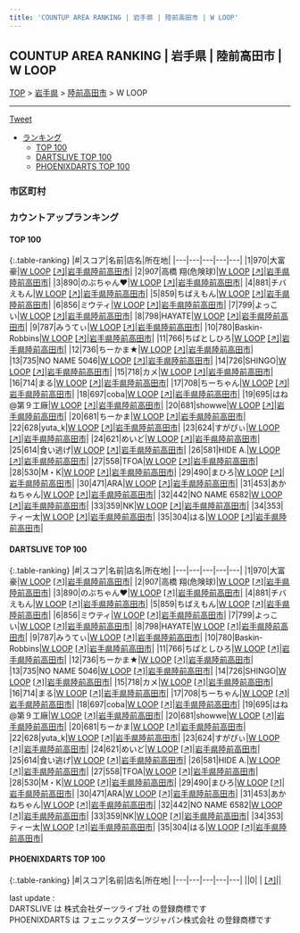 ```yaml
---
title: 'COUNTUP AREA RANKING | 岩手県 | 陸前高田市 | W LOOP'
---
```

## COUNTUP AREA RANKING | 岩手県 | 陸前高田市 | W LOOP

[TOP](/darts/rank/) > [岩手県](/darts/rank/岩手県/) > [陸前高田市](/darts/rank/岩手県/陸前高田市/) > W LOOP

___

<a href="https://twitter.com/share?ref_src=twsrc%5Etfw" data-text="COUNTUP AREA RANKING | 岩手県陸前高田市W LOOP" class="twitter-share-button" data-hashtags="DARTSLIVE,PHOENIXDARTS,darts,ダーツ" data-show-count="false">Tweet</a>

* [ランキング](#カウントアップランキング)
    * [TOP 100](#top-100)
    * [DARTSLIVE TOP 100](#dartslive-top-100)
    * [PHOENIXDARTS TOP 100](#phoenixdarts-top-100)

### 市区町村

<ul>

</ul>

### カウントアップランキング

#### TOP 100



{:.table-ranking}
|#|スコア|名前|店名|所在地|
|---|---|---|---|---|
|1|970|<span class="rank-name-dl">大富 豪</span>|<a href="/darts/rank/shops/9b3886d2ef2fa5150d9b047a20a7ba1e.html">W LOOP</a> <a href="https://search.dartslive.com/jp/shop/9b3886d2ef2fa5150d9b047a20a7ba1e">[↗]</a>|<a href="/darts/rank/岩手県/陸前高田市">岩手県陸前高田市</a>|
|2|907|<span class="rank-name-dl">高橋 翔(危険球)</span>|<a href="/darts/rank/shops/9b3886d2ef2fa5150d9b047a20a7ba1e.html">W LOOP</a> <a href="https://search.dartslive.com/jp/shop/9b3886d2ef2fa5150d9b047a20a7ba1e">[↗]</a>|<a href="/darts/rank/岩手県/陸前高田市">岩手県陸前高田市</a>|
|3|890|<span class="rank-name-dl">のぶちゃん❤️</span>|<a href="/darts/rank/shops/9b3886d2ef2fa5150d9b047a20a7ba1e.html">W LOOP</a> <a href="https://search.dartslive.com/jp/shop/9b3886d2ef2fa5150d9b047a20a7ba1e">[↗]</a>|<a href="/darts/rank/岩手県/陸前高田市">岩手県陸前高田市</a>|
|4|881|<span class="rank-name-dl">チバえもん</span>|<a href="/darts/rank/shops/9b3886d2ef2fa5150d9b047a20a7ba1e.html">W LOOP</a> <a href="https://search.dartslive.com/jp/shop/9b3886d2ef2fa5150d9b047a20a7ba1e">[↗]</a>|<a href="/darts/rank/岩手県/陸前高田市">岩手県陸前高田市</a>|
|5|859|<span class="rank-name-dl">ちばえもん</span>|<a href="/darts/rank/shops/9b3886d2ef2fa5150d9b047a20a7ba1e.html">W LOOP</a> <a href="https://search.dartslive.com/jp/shop/9b3886d2ef2fa5150d9b047a20a7ba1e">[↗]</a>|<a href="/darts/rank/岩手県/陸前高田市">岩手県陸前高田市</a>|
|6|856|<span class="rank-name-dl">ミウティ</span>|<a href="/darts/rank/shops/9b3886d2ef2fa5150d9b047a20a7ba1e.html">W LOOP</a> <a href="https://search.dartslive.com/jp/shop/9b3886d2ef2fa5150d9b047a20a7ba1e">[↗]</a>|<a href="/darts/rank/岩手県/陸前高田市">岩手県陸前高田市</a>|
|7|799|<span class="rank-name-dl">よっこい</span>|<a href="/darts/rank/shops/9b3886d2ef2fa5150d9b047a20a7ba1e.html">W LOOP</a> <a href="https://search.dartslive.com/jp/shop/9b3886d2ef2fa5150d9b047a20a7ba1e">[↗]</a>|<a href="/darts/rank/岩手県/陸前高田市">岩手県陸前高田市</a>|
|8|798|<span class="rank-name-dl">HAYATE</span>|<a href="/darts/rank/shops/9b3886d2ef2fa5150d9b047a20a7ba1e.html">W LOOP</a> <a href="https://search.dartslive.com/jp/shop/9b3886d2ef2fa5150d9b047a20a7ba1e">[↗]</a>|<a href="/darts/rank/岩手県/陸前高田市">岩手県陸前高田市</a>|
|9|787|<span class="rank-name-dl">みうてぃ</span>|<a href="/darts/rank/shops/9b3886d2ef2fa5150d9b047a20a7ba1e.html">W LOOP</a> <a href="https://search.dartslive.com/jp/shop/9b3886d2ef2fa5150d9b047a20a7ba1e">[↗]</a>|<a href="/darts/rank/岩手県/陸前高田市">岩手県陸前高田市</a>|
|10|780|<span class="rank-name-dl">Baskin-Robbins</span>|<a href="/darts/rank/shops/9b3886d2ef2fa5150d9b047a20a7ba1e.html">W LOOP</a> <a href="https://search.dartslive.com/jp/shop/9b3886d2ef2fa5150d9b047a20a7ba1e">[↗]</a>|<a href="/darts/rank/岩手県/陸前高田市">岩手県陸前高田市</a>|
|11|766|<span class="rank-name-dl">ちばとしひろ</span>|<a href="/darts/rank/shops/9b3886d2ef2fa5150d9b047a20a7ba1e.html">W LOOP</a> <a href="https://search.dartslive.com/jp/shop/9b3886d2ef2fa5150d9b047a20a7ba1e">[↗]</a>|<a href="/darts/rank/岩手県/陸前高田市">岩手県陸前高田市</a>|
|12|736|<span class="rank-name-dl">ちーかま★</span>|<a href="/darts/rank/shops/9b3886d2ef2fa5150d9b047a20a7ba1e.html">W LOOP</a> <a href="https://search.dartslive.com/jp/shop/9b3886d2ef2fa5150d9b047a20a7ba1e">[↗]</a>|<a href="/darts/rank/岩手県/陸前高田市">岩手県陸前高田市</a>|
|13|735|<span class="rank-name-dl">NO NAME 5046</span>|<a href="/darts/rank/shops/9b3886d2ef2fa5150d9b047a20a7ba1e.html">W LOOP</a> <a href="https://search.dartslive.com/jp/shop/9b3886d2ef2fa5150d9b047a20a7ba1e">[↗]</a>|<a href="/darts/rank/岩手県/陸前高田市">岩手県陸前高田市</a>|
|14|726|<span class="rank-name-dl">SHINGO</span>|<a href="/darts/rank/shops/9b3886d2ef2fa5150d9b047a20a7ba1e.html">W LOOP</a> <a href="https://search.dartslive.com/jp/shop/9b3886d2ef2fa5150d9b047a20a7ba1e">[↗]</a>|<a href="/darts/rank/岩手県/陸前高田市">岩手県陸前高田市</a>|
|15|718|<span class="rank-name-dl">カメ</span>|<a href="/darts/rank/shops/9b3886d2ef2fa5150d9b047a20a7ba1e.html">W LOOP</a> <a href="https://search.dartslive.com/jp/shop/9b3886d2ef2fa5150d9b047a20a7ba1e">[↗]</a>|<a href="/darts/rank/岩手県/陸前高田市">岩手県陸前高田市</a>|
|16|714|<span class="rank-name-dl">まる</span>|<a href="/darts/rank/shops/9b3886d2ef2fa5150d9b047a20a7ba1e.html">W LOOP</a> <a href="https://search.dartslive.com/jp/shop/9b3886d2ef2fa5150d9b047a20a7ba1e">[↗]</a>|<a href="/darts/rank/岩手県/陸前高田市">岩手県陸前高田市</a>|
|17|708|<span class="rank-name-dl">ちーちゃん</span>|<a href="/darts/rank/shops/9b3886d2ef2fa5150d9b047a20a7ba1e.html">W LOOP</a> <a href="https://search.dartslive.com/jp/shop/9b3886d2ef2fa5150d9b047a20a7ba1e">[↗]</a>|<a href="/darts/rank/岩手県/陸前高田市">岩手県陸前高田市</a>|
|18|697|<span class="rank-name-dl">coba</span>|<a href="/darts/rank/shops/9b3886d2ef2fa5150d9b047a20a7ba1e.html">W LOOP</a> <a href="https://search.dartslive.com/jp/shop/9b3886d2ef2fa5150d9b047a20a7ba1e">[↗]</a>|<a href="/darts/rank/岩手県/陸前高田市">岩手県陸前高田市</a>|
|19|695|<span class="rank-name-dl">はね@第９工廠</span>|<a href="/darts/rank/shops/9b3886d2ef2fa5150d9b047a20a7ba1e.html">W LOOP</a> <a href="https://search.dartslive.com/jp/shop/9b3886d2ef2fa5150d9b047a20a7ba1e">[↗]</a>|<a href="/darts/rank/岩手県/陸前高田市">岩手県陸前高田市</a>|
|20|681|<span class="rank-name-dl">showwe</span>|<a href="/darts/rank/shops/9b3886d2ef2fa5150d9b047a20a7ba1e.html">W LOOP</a> <a href="https://search.dartslive.com/jp/shop/9b3886d2ef2fa5150d9b047a20a7ba1e">[↗]</a>|<a href="/darts/rank/岩手県/陸前高田市">岩手県陸前高田市</a>|
|20|681|<span class="rank-name-dl">ちーかま</span>|<a href="/darts/rank/shops/9b3886d2ef2fa5150d9b047a20a7ba1e.html">W LOOP</a> <a href="https://search.dartslive.com/jp/shop/9b3886d2ef2fa5150d9b047a20a7ba1e">[↗]</a>|<a href="/darts/rank/岩手県/陸前高田市">岩手県陸前高田市</a>|
|22|628|<span class="rank-name-dl">yuta_k</span>|<a href="/darts/rank/shops/9b3886d2ef2fa5150d9b047a20a7ba1e.html">W LOOP</a> <a href="https://search.dartslive.com/jp/shop/9b3886d2ef2fa5150d9b047a20a7ba1e">[↗]</a>|<a href="/darts/rank/岩手県/陸前高田市">岩手県陸前高田市</a>|
|23|624|<span class="rank-name-dl">すがぴぃ</span>|<a href="/darts/rank/shops/9b3886d2ef2fa5150d9b047a20a7ba1e.html">W LOOP</a> <a href="https://search.dartslive.com/jp/shop/9b3886d2ef2fa5150d9b047a20a7ba1e">[↗]</a>|<a href="/darts/rank/岩手県/陸前高田市">岩手県陸前高田市</a>|
|24|621|<span class="rank-name-dl">めいど</span>|<a href="/darts/rank/shops/9b3886d2ef2fa5150d9b047a20a7ba1e.html">W LOOP</a> <a href="https://search.dartslive.com/jp/shop/9b3886d2ef2fa5150d9b047a20a7ba1e">[↗]</a>|<a href="/darts/rank/岩手県/陸前高田市">岩手県陸前高田市</a>|
|25|614|<span class="rank-name-dl">食い逃げ</span>|<a href="/darts/rank/shops/9b3886d2ef2fa5150d9b047a20a7ba1e.html">W LOOP</a> <a href="https://search.dartslive.com/jp/shop/9b3886d2ef2fa5150d9b047a20a7ba1e">[↗]</a>|<a href="/darts/rank/岩手県/陸前高田市">岩手県陸前高田市</a>|
|26|581|<span class="rank-name-dl">HIDE A.</span>|<a href="/darts/rank/shops/9b3886d2ef2fa5150d9b047a20a7ba1e.html">W LOOP</a> <a href="https://search.dartslive.com/jp/shop/9b3886d2ef2fa5150d9b047a20a7ba1e">[↗]</a>|<a href="/darts/rank/岩手県/陸前高田市">岩手県陸前高田市</a>|
|27|558|<span class="rank-name-dl">TFOA</span>|<a href="/darts/rank/shops/9b3886d2ef2fa5150d9b047a20a7ba1e.html">W LOOP</a> <a href="https://search.dartslive.com/jp/shop/9b3886d2ef2fa5150d9b047a20a7ba1e">[↗]</a>|<a href="/darts/rank/岩手県/陸前高田市">岩手県陸前高田市</a>|
|28|530|<span class="rank-name-dl">M・K</span>|<a href="/darts/rank/shops/9b3886d2ef2fa5150d9b047a20a7ba1e.html">W LOOP</a> <a href="https://search.dartslive.com/jp/shop/9b3886d2ef2fa5150d9b047a20a7ba1e">[↗]</a>|<a href="/darts/rank/岩手県/陸前高田市">岩手県陸前高田市</a>|
|29|490|<span class="rank-name-dl">まひろ</span>|<a href="/darts/rank/shops/9b3886d2ef2fa5150d9b047a20a7ba1e.html">W LOOP</a> <a href="https://search.dartslive.com/jp/shop/9b3886d2ef2fa5150d9b047a20a7ba1e">[↗]</a>|<a href="/darts/rank/岩手県/陸前高田市">岩手県陸前高田市</a>|
|30|471|<span class="rank-name-dl">ARA</span>|<a href="/darts/rank/shops/9b3886d2ef2fa5150d9b047a20a7ba1e.html">W LOOP</a> <a href="https://search.dartslive.com/jp/shop/9b3886d2ef2fa5150d9b047a20a7ba1e">[↗]</a>|<a href="/darts/rank/岩手県/陸前高田市">岩手県陸前高田市</a>|
|31|453|<span class="rank-name-dl">あかねちゃん</span>|<a href="/darts/rank/shops/9b3886d2ef2fa5150d9b047a20a7ba1e.html">W LOOP</a> <a href="https://search.dartslive.com/jp/shop/9b3886d2ef2fa5150d9b047a20a7ba1e">[↗]</a>|<a href="/darts/rank/岩手県/陸前高田市">岩手県陸前高田市</a>|
|32|442|<span class="rank-name-dl">NO NAME 6582</span>|<a href="/darts/rank/shops/9b3886d2ef2fa5150d9b047a20a7ba1e.html">W LOOP</a> <a href="https://search.dartslive.com/jp/shop/9b3886d2ef2fa5150d9b047a20a7ba1e">[↗]</a>|<a href="/darts/rank/岩手県/陸前高田市">岩手県陸前高田市</a>|
|33|359|<span class="rank-name-dl">NK</span>|<a href="/darts/rank/shops/9b3886d2ef2fa5150d9b047a20a7ba1e.html">W LOOP</a> <a href="https://search.dartslive.com/jp/shop/9b3886d2ef2fa5150d9b047a20a7ba1e">[↗]</a>|<a href="/darts/rank/岩手県/陸前高田市">岩手県陸前高田市</a>|
|34|353|<span class="rank-name-dl">ティー太</span>|<a href="/darts/rank/shops/9b3886d2ef2fa5150d9b047a20a7ba1e.html">W LOOP</a> <a href="https://search.dartslive.com/jp/shop/9b3886d2ef2fa5150d9b047a20a7ba1e">[↗]</a>|<a href="/darts/rank/岩手県/陸前高田市">岩手県陸前高田市</a>|
|35|304|<span class="rank-name-dl">はる</span>|<a href="/darts/rank/shops/9b3886d2ef2fa5150d9b047a20a7ba1e.html">W LOOP</a> <a href="https://search.dartslive.com/jp/shop/9b3886d2ef2fa5150d9b047a20a7ba1e">[↗]</a>|<a href="/darts/rank/岩手県/陸前高田市">岩手県陸前高田市</a>|


#### DARTSLIVE TOP 100



{:.table-ranking}
|#|スコア|名前|店名|所在地|
|---|---|---|---|---|
|1|970|<span class="rank-name-dl">大富 豪</span>|<a href="/darts/rank/shops/9b3886d2ef2fa5150d9b047a20a7ba1e.html">W LOOP</a> <a href="https://search.dartslive.com/jp/shop/9b3886d2ef2fa5150d9b047a20a7ba1e">[↗]</a>|<a href="/darts/rank/岩手県/陸前高田市">岩手県陸前高田市</a>|
|2|907|<span class="rank-name-dl">高橋 翔(危険球)</span>|<a href="/darts/rank/shops/9b3886d2ef2fa5150d9b047a20a7ba1e.html">W LOOP</a> <a href="https://search.dartslive.com/jp/shop/9b3886d2ef2fa5150d9b047a20a7ba1e">[↗]</a>|<a href="/darts/rank/岩手県/陸前高田市">岩手県陸前高田市</a>|
|3|890|<span class="rank-name-dl">のぶちゃん❤️</span>|<a href="/darts/rank/shops/9b3886d2ef2fa5150d9b047a20a7ba1e.html">W LOOP</a> <a href="https://search.dartslive.com/jp/shop/9b3886d2ef2fa5150d9b047a20a7ba1e">[↗]</a>|<a href="/darts/rank/岩手県/陸前高田市">岩手県陸前高田市</a>|
|4|881|<span class="rank-name-dl">チバえもん</span>|<a href="/darts/rank/shops/9b3886d2ef2fa5150d9b047a20a7ba1e.html">W LOOP</a> <a href="https://search.dartslive.com/jp/shop/9b3886d2ef2fa5150d9b047a20a7ba1e">[↗]</a>|<a href="/darts/rank/岩手県/陸前高田市">岩手県陸前高田市</a>|
|5|859|<span class="rank-name-dl">ちばえもん</span>|<a href="/darts/rank/shops/9b3886d2ef2fa5150d9b047a20a7ba1e.html">W LOOP</a> <a href="https://search.dartslive.com/jp/shop/9b3886d2ef2fa5150d9b047a20a7ba1e">[↗]</a>|<a href="/darts/rank/岩手県/陸前高田市">岩手県陸前高田市</a>|
|6|856|<span class="rank-name-dl">ミウティ</span>|<a href="/darts/rank/shops/9b3886d2ef2fa5150d9b047a20a7ba1e.html">W LOOP</a> <a href="https://search.dartslive.com/jp/shop/9b3886d2ef2fa5150d9b047a20a7ba1e">[↗]</a>|<a href="/darts/rank/岩手県/陸前高田市">岩手県陸前高田市</a>|
|7|799|<span class="rank-name-dl">よっこい</span>|<a href="/darts/rank/shops/9b3886d2ef2fa5150d9b047a20a7ba1e.html">W LOOP</a> <a href="https://search.dartslive.com/jp/shop/9b3886d2ef2fa5150d9b047a20a7ba1e">[↗]</a>|<a href="/darts/rank/岩手県/陸前高田市">岩手県陸前高田市</a>|
|8|798|<span class="rank-name-dl">HAYATE</span>|<a href="/darts/rank/shops/9b3886d2ef2fa5150d9b047a20a7ba1e.html">W LOOP</a> <a href="https://search.dartslive.com/jp/shop/9b3886d2ef2fa5150d9b047a20a7ba1e">[↗]</a>|<a href="/darts/rank/岩手県/陸前高田市">岩手県陸前高田市</a>|
|9|787|<span class="rank-name-dl">みうてぃ</span>|<a href="/darts/rank/shops/9b3886d2ef2fa5150d9b047a20a7ba1e.html">W LOOP</a> <a href="https://search.dartslive.com/jp/shop/9b3886d2ef2fa5150d9b047a20a7ba1e">[↗]</a>|<a href="/darts/rank/岩手県/陸前高田市">岩手県陸前高田市</a>|
|10|780|<span class="rank-name-dl">Baskin-Robbins</span>|<a href="/darts/rank/shops/9b3886d2ef2fa5150d9b047a20a7ba1e.html">W LOOP</a> <a href="https://search.dartslive.com/jp/shop/9b3886d2ef2fa5150d9b047a20a7ba1e">[↗]</a>|<a href="/darts/rank/岩手県/陸前高田市">岩手県陸前高田市</a>|
|11|766|<span class="rank-name-dl">ちばとしひろ</span>|<a href="/darts/rank/shops/9b3886d2ef2fa5150d9b047a20a7ba1e.html">W LOOP</a> <a href="https://search.dartslive.com/jp/shop/9b3886d2ef2fa5150d9b047a20a7ba1e">[↗]</a>|<a href="/darts/rank/岩手県/陸前高田市">岩手県陸前高田市</a>|
|12|736|<span class="rank-name-dl">ちーかま★</span>|<a href="/darts/rank/shops/9b3886d2ef2fa5150d9b047a20a7ba1e.html">W LOOP</a> <a href="https://search.dartslive.com/jp/shop/9b3886d2ef2fa5150d9b047a20a7ba1e">[↗]</a>|<a href="/darts/rank/岩手県/陸前高田市">岩手県陸前高田市</a>|
|13|735|<span class="rank-name-dl">NO NAME 5046</span>|<a href="/darts/rank/shops/9b3886d2ef2fa5150d9b047a20a7ba1e.html">W LOOP</a> <a href="https://search.dartslive.com/jp/shop/9b3886d2ef2fa5150d9b047a20a7ba1e">[↗]</a>|<a href="/darts/rank/岩手県/陸前高田市">岩手県陸前高田市</a>|
|14|726|<span class="rank-name-dl">SHINGO</span>|<a href="/darts/rank/shops/9b3886d2ef2fa5150d9b047a20a7ba1e.html">W LOOP</a> <a href="https://search.dartslive.com/jp/shop/9b3886d2ef2fa5150d9b047a20a7ba1e">[↗]</a>|<a href="/darts/rank/岩手県/陸前高田市">岩手県陸前高田市</a>|
|15|718|<span class="rank-name-dl">カメ</span>|<a href="/darts/rank/shops/9b3886d2ef2fa5150d9b047a20a7ba1e.html">W LOOP</a> <a href="https://search.dartslive.com/jp/shop/9b3886d2ef2fa5150d9b047a20a7ba1e">[↗]</a>|<a href="/darts/rank/岩手県/陸前高田市">岩手県陸前高田市</a>|
|16|714|<span class="rank-name-dl">まる</span>|<a href="/darts/rank/shops/9b3886d2ef2fa5150d9b047a20a7ba1e.html">W LOOP</a> <a href="https://search.dartslive.com/jp/shop/9b3886d2ef2fa5150d9b047a20a7ba1e">[↗]</a>|<a href="/darts/rank/岩手県/陸前高田市">岩手県陸前高田市</a>|
|17|708|<span class="rank-name-dl">ちーちゃん</span>|<a href="/darts/rank/shops/9b3886d2ef2fa5150d9b047a20a7ba1e.html">W LOOP</a> <a href="https://search.dartslive.com/jp/shop/9b3886d2ef2fa5150d9b047a20a7ba1e">[↗]</a>|<a href="/darts/rank/岩手県/陸前高田市">岩手県陸前高田市</a>|
|18|697|<span class="rank-name-dl">coba</span>|<a href="/darts/rank/shops/9b3886d2ef2fa5150d9b047a20a7ba1e.html">W LOOP</a> <a href="https://search.dartslive.com/jp/shop/9b3886d2ef2fa5150d9b047a20a7ba1e">[↗]</a>|<a href="/darts/rank/岩手県/陸前高田市">岩手県陸前高田市</a>|
|19|695|<span class="rank-name-dl">はね@第９工廠</span>|<a href="/darts/rank/shops/9b3886d2ef2fa5150d9b047a20a7ba1e.html">W LOOP</a> <a href="https://search.dartslive.com/jp/shop/9b3886d2ef2fa5150d9b047a20a7ba1e">[↗]</a>|<a href="/darts/rank/岩手県/陸前高田市">岩手県陸前高田市</a>|
|20|681|<span class="rank-name-dl">showwe</span>|<a href="/darts/rank/shops/9b3886d2ef2fa5150d9b047a20a7ba1e.html">W LOOP</a> <a href="https://search.dartslive.com/jp/shop/9b3886d2ef2fa5150d9b047a20a7ba1e">[↗]</a>|<a href="/darts/rank/岩手県/陸前高田市">岩手県陸前高田市</a>|
|20|681|<span class="rank-name-dl">ちーかま</span>|<a href="/darts/rank/shops/9b3886d2ef2fa5150d9b047a20a7ba1e.html">W LOOP</a> <a href="https://search.dartslive.com/jp/shop/9b3886d2ef2fa5150d9b047a20a7ba1e">[↗]</a>|<a href="/darts/rank/岩手県/陸前高田市">岩手県陸前高田市</a>|
|22|628|<span class="rank-name-dl">yuta_k</span>|<a href="/darts/rank/shops/9b3886d2ef2fa5150d9b047a20a7ba1e.html">W LOOP</a> <a href="https://search.dartslive.com/jp/shop/9b3886d2ef2fa5150d9b047a20a7ba1e">[↗]</a>|<a href="/darts/rank/岩手県/陸前高田市">岩手県陸前高田市</a>|
|23|624|<span class="rank-name-dl">すがぴぃ</span>|<a href="/darts/rank/shops/9b3886d2ef2fa5150d9b047a20a7ba1e.html">W LOOP</a> <a href="https://search.dartslive.com/jp/shop/9b3886d2ef2fa5150d9b047a20a7ba1e">[↗]</a>|<a href="/darts/rank/岩手県/陸前高田市">岩手県陸前高田市</a>|
|24|621|<span class="rank-name-dl">めいど</span>|<a href="/darts/rank/shops/9b3886d2ef2fa5150d9b047a20a7ba1e.html">W LOOP</a> <a href="https://search.dartslive.com/jp/shop/9b3886d2ef2fa5150d9b047a20a7ba1e">[↗]</a>|<a href="/darts/rank/岩手県/陸前高田市">岩手県陸前高田市</a>|
|25|614|<span class="rank-name-dl">食い逃げ</span>|<a href="/darts/rank/shops/9b3886d2ef2fa5150d9b047a20a7ba1e.html">W LOOP</a> <a href="https://search.dartslive.com/jp/shop/9b3886d2ef2fa5150d9b047a20a7ba1e">[↗]</a>|<a href="/darts/rank/岩手県/陸前高田市">岩手県陸前高田市</a>|
|26|581|<span class="rank-name-dl">HIDE A.</span>|<a href="/darts/rank/shops/9b3886d2ef2fa5150d9b047a20a7ba1e.html">W LOOP</a> <a href="https://search.dartslive.com/jp/shop/9b3886d2ef2fa5150d9b047a20a7ba1e">[↗]</a>|<a href="/darts/rank/岩手県/陸前高田市">岩手県陸前高田市</a>|
|27|558|<span class="rank-name-dl">TFOA</span>|<a href="/darts/rank/shops/9b3886d2ef2fa5150d9b047a20a7ba1e.html">W LOOP</a> <a href="https://search.dartslive.com/jp/shop/9b3886d2ef2fa5150d9b047a20a7ba1e">[↗]</a>|<a href="/darts/rank/岩手県/陸前高田市">岩手県陸前高田市</a>|
|28|530|<span class="rank-name-dl">M・K</span>|<a href="/darts/rank/shops/9b3886d2ef2fa5150d9b047a20a7ba1e.html">W LOOP</a> <a href="https://search.dartslive.com/jp/shop/9b3886d2ef2fa5150d9b047a20a7ba1e">[↗]</a>|<a href="/darts/rank/岩手県/陸前高田市">岩手県陸前高田市</a>|
|29|490|<span class="rank-name-dl">まひろ</span>|<a href="/darts/rank/shops/9b3886d2ef2fa5150d9b047a20a7ba1e.html">W LOOP</a> <a href="https://search.dartslive.com/jp/shop/9b3886d2ef2fa5150d9b047a20a7ba1e">[↗]</a>|<a href="/darts/rank/岩手県/陸前高田市">岩手県陸前高田市</a>|
|30|471|<span class="rank-name-dl">ARA</span>|<a href="/darts/rank/shops/9b3886d2ef2fa5150d9b047a20a7ba1e.html">W LOOP</a> <a href="https://search.dartslive.com/jp/shop/9b3886d2ef2fa5150d9b047a20a7ba1e">[↗]</a>|<a href="/darts/rank/岩手県/陸前高田市">岩手県陸前高田市</a>|
|31|453|<span class="rank-name-dl">あかねちゃん</span>|<a href="/darts/rank/shops/9b3886d2ef2fa5150d9b047a20a7ba1e.html">W LOOP</a> <a href="https://search.dartslive.com/jp/shop/9b3886d2ef2fa5150d9b047a20a7ba1e">[↗]</a>|<a href="/darts/rank/岩手県/陸前高田市">岩手県陸前高田市</a>|
|32|442|<span class="rank-name-dl">NO NAME 6582</span>|<a href="/darts/rank/shops/9b3886d2ef2fa5150d9b047a20a7ba1e.html">W LOOP</a> <a href="https://search.dartslive.com/jp/shop/9b3886d2ef2fa5150d9b047a20a7ba1e">[↗]</a>|<a href="/darts/rank/岩手県/陸前高田市">岩手県陸前高田市</a>|
|33|359|<span class="rank-name-dl">NK</span>|<a href="/darts/rank/shops/9b3886d2ef2fa5150d9b047a20a7ba1e.html">W LOOP</a> <a href="https://search.dartslive.com/jp/shop/9b3886d2ef2fa5150d9b047a20a7ba1e">[↗]</a>|<a href="/darts/rank/岩手県/陸前高田市">岩手県陸前高田市</a>|
|34|353|<span class="rank-name-dl">ティー太</span>|<a href="/darts/rank/shops/9b3886d2ef2fa5150d9b047a20a7ba1e.html">W LOOP</a> <a href="https://search.dartslive.com/jp/shop/9b3886d2ef2fa5150d9b047a20a7ba1e">[↗]</a>|<a href="/darts/rank/岩手県/陸前高田市">岩手県陸前高田市</a>|
|35|304|<span class="rank-name-dl">はる</span>|<a href="/darts/rank/shops/9b3886d2ef2fa5150d9b047a20a7ba1e.html">W LOOP</a> <a href="https://search.dartslive.com/jp/shop/9b3886d2ef2fa5150d9b047a20a7ba1e">[↗]</a>|<a href="/darts/rank/岩手県/陸前高田市">岩手県陸前高田市</a>|


#### PHOENIXDARTS TOP 100



{:.table-ranking}
|#|スコア|名前|店名|所在地|
|---|---|---|---|---|
||0|<span class="rank-name-dl"> </span>|<a href="/darts/rank/shops/.html"></a> <a href="">[↗]</a>|<a href="/darts/rank//"></a>|


<div class="footer border-top border-gray-light mt-5 pt-3 text-right text-gray">
    last update : <span style="font-weight: italic" id="foot_last_modified"></span><br />
    DARTSLIVE は 株式会社ダーツライブ社 の登録商標です<br />
    PHOENIXDARTS は フェニックスダーツジャパン株式会社 の登録商標です<br />
</div>

<script src="https://cdnjs.cloudflare.com/ajax/libs/jquery.tablesorter/2.31.3/js/jquery.tablesorter.min.js" integrity="sha512-qzgd5cYSZcosqpzpn7zF2ZId8f/8CHmFKZ8j7mU4OUXTNRd5g+ZHBPsgKEwoqxCtdQvExE5LprwwPAgoicguNg==" crossorigin="anonymous" referrerpolicy="no-referrer"></script>
<link rel="stylesheet" href="https://cdnjs.cloudflare.com/ajax/libs/jquery.tablesorter/2.31.3/css/theme.default.min.css" integrity="sha512-wghhOJkjQX0Lh3NSWvNKeZ0ZpNn+SPVXX1Qyc9OCaogADktxrBiBdKGDoqVUOyhStvMBmJQ8ZdMHiR3wuEq8+w==" crossorigin="anonymous" referrerpolicy="no-referrer" />
<script>
$(function() {
    $(".table-ranking").tablesorter({sortList:[[0, 0]]});
    $("#foot_last_modified").text(formatDate(new Date(document.lastModified), 'yyyy-MM-dd HH:mm:ss'));
});
</script>

<script async src="https://platform.twitter.com/widgets.js" charset="utf-8"></script>